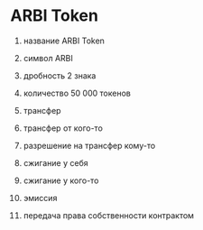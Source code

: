 # ARBI Token

1. название ARBI Token

2. символ ARBI

3. дробность 2 знака

4. количество 50 000 токенов

5. трансфер

6. трансфер от кого-то

7. разрешение на трансфер кому-то

8. сжигание у себя

9. сжигание у кого-то

10. эмиссия

12. передача права собственности контрактом